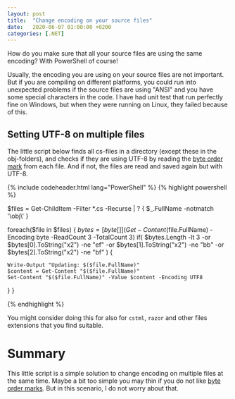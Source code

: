 ```yaml
---
layout: post
title:  "Change encoding on your source files"
date:   2020-06-07 01:00:00 +0200
categories: [.NET]
---
```


How do you make sure that all your source files are using the same encoding?
With PowerShell of course!

Usually, the encoding you are using on your source files are not important. But
if you are compiling on different platforms, you could run into unexpected
problems if the source files are using "ANSI" and you have some special
characters in the code. I have had unit test that run perfectly fine on Windows,
but when they were running on Linux, they failed because of this.

## Setting UTF-8 on multiple files
The little script below finds all cs-files in a directory (except these in the
obj-folders), and checks if they are using UTF-8 by reading the [byte order
mark](https://en.wikipedia.org/wiki/Byte_order_mark) from each file. And if not,
the files are read and saved again but with UTF-8.

{% include codeheader.html lang="PowerShell" %}
{% highlight powershell %}

$files = Get-ChildItem -Filter *.cs -Recurse | ? { $_.FullName -notmatch '\\obj\\' }

foreach($file in $files) {
  $bytes = [byte[]] (Get-Content ($file.FullName) -Encoding byte -ReadCount 3 -TotalCount 3)
  if( $bytes.Length -lt 3 -or
      $bytes[0].ToString("x2") -ne "ef" -or
      $bytes[1].ToString("x2") -ne "bb" -or
      $bytes[2].ToString("x2") -ne "bf" ) {

    Write-Output "Updating: $($file.FullName)"
    $content = Get-Content "$($file.FullName)"
    Set-Content "$($file.FullName)" -Value $content -Encoding UTF8
  }
}

{% endhighlight  %}

You might consider doing this for also for `cstml`, `razor` and other files
extensions that you find suitable.

# Summary

This little script is a simple solution to change encoding on multiple files at
the same time. Maybe a bit too simple you may thin if you do not like [byte
order marks](https://en.wikipedia.org/wiki/Byte_order_mark). But in this
scenario, I do not worry about that.